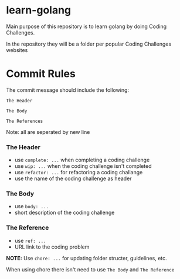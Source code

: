 # learn-golang

Main purpose of this repository is to learn golang by doing Coding Challenges.

In the repository they will be a folder per popular Coding Challenges websites

# Commit Rules

The commit message should include the following:

```
The Header

The Body

The References
```

Note: all are seperated by new line

### The Header

- use `complete: ...` when completing a coding challenge
- use `wip: ...` when the coding challenge isn't completed
- use `refactor: ...` for refactoring a coding challange
- use the name of the coding challenge as header

### The Body

- use `body: ...`
- short description of the coding challenge

### The Reference

- use `ref: ...`
- URL link to the coding problem

**NOTE:** Use `chore: ...` for updating folder structer, guidelines, etc.

When using chore there isn't need to use `The Body` and `The Reference`
